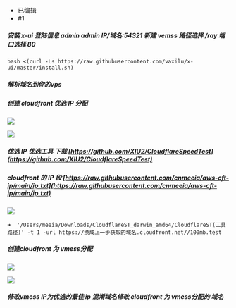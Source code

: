 -   已编辑
-   #1

##### 安装 x-ui 登陆信息 admin admin IP/域名:54321 新建 vemss 路径选择 /ray 端口选择 80

```
bash <(curl -Ls https://raw.githubusercontent.com/vaxilu/x-ui/master/install.sh)
```

##### 解析域名到你的vps

##### 创建 cloudfront 优选 IP 分配

[![](https://cdn.jsdelivr.net/gh/cnmeeia/images/cloudfront/speed.png)](https://cdn.jsdelivr.net/gh/cnmeeia/images/cloudfront/speed.png)

[![](https://cdn.jsdelivr.net/gh/cnmeeia/images/cloudfront/all.png)](https://cdn.jsdelivr.net/gh/cnmeeia/images/cloudfront/all.png)

##### 优选 IP 优选工具 下载 [https://github.com/XIU2/CloudflareSpeedTest](https://github.com/XIU2/CloudflareSpeedTest)

##### cloudfront 的 IP 段 [https://raw.githubusercontent.com/cnmeeia/aws-cft-ip/main/ip.txt](https://raw.githubusercontent.com/cnmeeia/aws-cft-ip/main/ip.txt)

[![](https://cdn.jsdelivr.net/gh/cnmeeia/images/cloudfront/wjj.png)](https://cdn.jsdelivr.net/gh/cnmeeia/images/cloudfront/wjj.png)

```
➜  '/Users/meeia/Downloads/CloudflareST_darwin_amd64/CloudflareST(工具路径)' -t 1 -url https://换成上一步获取的域名.cloudfront.net//100mb.test 
```

##### 创建cloudfront 为 vmess分配

[![](https://cdn.jsdelivr.net/gh/cnmeeia/images/cloudfront/vmess.png)](https://cdn.jsdelivr.net/gh/cnmeeia/images/cloudfront/vmess.png)

[![](https://cdn.jsdelivr.net/gh/cnmeeia/images/cloudfront/all.png)](https://cdn.jsdelivr.net/gh/cnmeeia/images/cloudfront/all.png)

##### 修改vmess IP为优选的最佳 ip 混淆域名修改 cloudfront 为 vmess分配的 域名